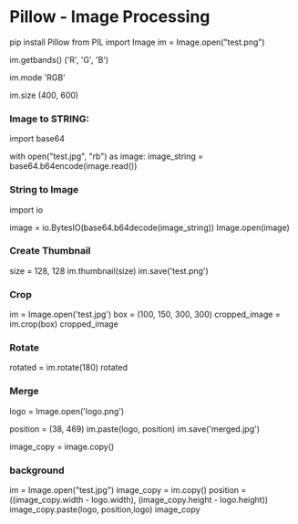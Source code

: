 # Pillow - Image Processing

pip install Pillow
from PIL import Image
im = Image.open("test.png")

im.getbands()
('R', 'G', 'B')

im.mode
'RGB'

im.size
(400, 600)

### Image to STRING:

import base64

with open("test.jpg", "rb") as image:
    image_string = base64.b64encode(image.read())
    
### String to Image
import io

image = io.BytesIO(base64.b64decode(image_string))
Image.open(image)

### Create Thumbnail

size = 128, 128
im.thumbnail(size)
im.save('test.png')


### Crop

im = Image.open('test.jpg')
box = (100, 150, 300, 300)
cropped_image = im.crop(box)
cropped_image



### Rotate

rotated = im.rotate(180)
rotated



### Merge

logo = Image.open('logo.png')

position = (38, 469)
im.paste(logo, position)
im.save('merged.jpg')


image_copy = image.copy()


### background
im = Image.open("test.jpg")
image_copy = im.copy()
position = ((image_copy.width - logo.width), (image_copy.height - logo.height))
image_copy.paste(logo, position,logo)
image_copy

















